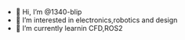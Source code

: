 - 👋 Hi, I’m @1340-blip
- 👀 I’m interested in electronics,robotics and design
- 🌱 I’m currently learnin  CFD,ROS2


<!---
1340-blip/1340-blip is a ✨ special ✨ repository because its `README.md` (this file) appears on your GitHub profile.
You can click the Preview link to take a look at your changes.
--->
